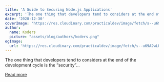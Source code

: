 ```yaml
---
title: 'A Guide to Securing Node.js Applications'
excerpt: 'The one thing that developers tend to considers at the end of the development cycle is the “security”...'
date: '2020-12-30'
coverImage: 'https://res.cloudinary.com/practicaldev/image/fetch/s--u69A2wLF--/c_imagga_scale,f_auto,fl_progressive,h_420,q_auto,w_1000/https://dev-to-uploads.s3.amazonaws.com/i/w97u56rs1nyj2v0ndblo.jpg'
author:
  name: Koders
  picture: "assets/blog/authors/koders.png"
ogImage:
  url: 'https://res.cloudinary.com/practicaldev/image/fetch/s--u69A2wLF--/c_imagga_scale,f_auto,fl_progressive,h_420,q_auto,w_1000/https://dev-to-uploads.s3.amazonaws.com/i/w97u56rs1nyj2v0ndblo.jpg'
---
```


The one thing that developers tend to considers at the end of the development cycle is the “security”...

[Read more](https://dev.to/shaikhshahid/a-guide-to-securing-node-js-applications-4bcc)
